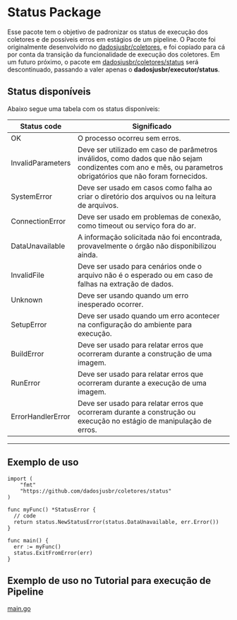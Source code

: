# Status Package

Esse pacote tem o objetivo de padronizar os status de execução dos coletores e de possíveis erros em estágios de um pipeline. O Pacote foi originalmente desenvolvido no [dadosjusbr/coletores](https://github.com/dadosjusbr/coletores), e foi copiado para cá por conta da transição da funcionalidade de execução dos coletores. Em um futuro próximo, o pacote em [dadosjusbr/coletores/status](https://github.com/dadosjusbr/coletores/tree/master/status) será descontinuado, passando a valer apenas o **dadosjusbr/executor/status**.

## Status disponíveis

Abaixo segue uma tabela com os status disponíveis:

| Status code | Significado |
--------------|----------
|OK| O processo ocorreu sem erros.|
|InvalidParameters|Deve ser utilizado em caso de parâmetros inválidos, como dados que não sejam condizentes com ano e mês, ou parametros obrigatórios que não foram fornecidos.|
|SystemError|Deve ser usado em casos como falha ao criar o diretório dos arquivos ou na leitura de arquivos.|
|ConnectionError|Deve ser usado em problemas de conexão, como timeout ou serviço fora do ar.|
|DataUnavailable|A informação solicitada não foi encontrada, provavelmente o órgão não disponibilizou ainda.|
|InvalidFile| Deve ser usado para cenários onde o arquivo não é o esperado ou em caso de falhas na extração de dados.|
|Unknown|Deve ser usando quando um erro inesperado ocorrer.|
|SetupError|Deve ser usado quando um erro acontecer na configuração do ambiente para execução.|
|BuildError|Deve ser usado para relatar erros que ocorreram durante a construção de uma imagem.|
|RunError|Deve ser usado para relatar erros que ocorreram durante a execução de uma imagem.|
|ErrorHandlerError|Deve ser usado para relatar erros que ocorreram durante a construção ou execução no estágio de manipulação de erros.|
______________


## Exemplo de uso

```
import (
	"fmt"
    "https://github.com/dadosjusbr/coletores/status"
)

func myFunc() *StatusError {
  // code
  return status.NewStatusError(status.DataUnavailable, err.Error())
}

func main() {
  err := myFunc()
  status.ExitFromError(err)
}
```
## Exemplo de uso no Tutorial para execução de Pipeline

[main.go](https://github.com/dadosjusbr/executor/blob/master/tutorial/stage-go/main.go)